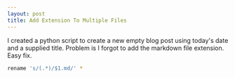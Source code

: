 ```yaml
---
layout: post
title: Add Extension To Multiple Files
---
```


I created a python script to create a new empty blog post using today's date and a supplied title. Problem is I forgot to add the markdown file extension. Easy fix.

```bash
rename 's/(.*)/$1.md/' *
```
